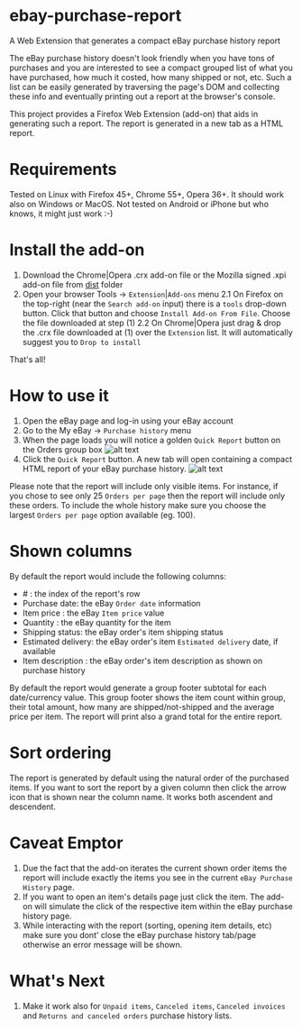 # ebay-purchase-report
A Web Extension that generates a compact eBay purchase history report

The eBay purchase history doesn't look friendly when you have tons of purchases and you are interested to see a compact grouped list of what you have purchased, how much it costed, how many shipped or not, etc.
Such a list can be easily generated by traversing the page's DOM and collecting these info and eventually printing out a report at the browser's console.

This project provides a Firefox Web Extension (add-on) that aids in generating such a report. The report is generated in a new tab as a HTML report.

# Requirements

Tested on Linux with Firefox 45+, Chrome 55+, Opera 36+. It should work also on Windows or MacOS. Not tested on Android or iPhone but who knows, it might just work :-)

# Install the add-on

1. Download the Chrome|Opera .crx add-on file or the Mozilla signed .xpi add-on file from [dist](https://github.com/eugenmihailescu/ebay-purchase-report/tree/master/dist) folder
2. Open your browser Tools -> `Extension`|`Add-ons` menu
	2.1 On Firefox on the top-right (near the `Search add-on` input) there is a `tools` drop-down button. Click that button and choose `Install Add-on From File`. Choose the file downloaded at step (1)
	2.2 On Chrome|Opera just drag & drop the .crx file downloaded at (1) over the `Extension` list. It will automatically suggest you to `Drop to install` 

That's all!

# How to use it

1. Open the eBay page and log-in using your eBay account
2. Go to the My eBay -> `Purchase history` menu
3. When the page loads you will notice a golden `Quick Report` button on the Orders group box
![alt text](http://mynixworld.info/wp-content/uploads/2013/04/ebay-purchase-history.png "Click the Quick Report button")
4. Click the `Quick Report` button. A new tab will open containing a compact HTML report of your eBay purchase history.
![alt text](http://mynixworld.info/wp-content/uploads/2013/04/ebay-purchase-history-report.png "Samle report")

Please note that the report will include only visible items. For instance, if you chose to see only 25 `Orders per page` then the report will include only these orders. To include the whole history make sure you choose the largest `Orders per page` option available (eg. 100).

# Shown columns

By default the report would include the following columns:
 - \# : the index of the report's row
 - Purchase date: the eBay `Order date` information
 - Item price : the eBay `Item price` value
 - Quantity : the eBay quantity for the item
 - Shipping status: the eBay order's item shipping status
 - Estimated delivery: the eBay order's item `Estimated delivery` date, if available
 - Item description : the eBay order's item description as shown on purchase history
 
By default the report would generate a group footer subtotal for each date/currency value. This group footer shows the item count within group, their total amount, how many are shipped/not-shipped and the average price per item.
The report will print also a grand total for the entire report.
 
# Sort ordering

The report is generated by default using the natural order of the purchased items. If you want to sort the report by a given column then click the arrow icon that is shown near the column name. It works both ascendent and descendent. 

# Caveat Emptor

1. Due the fact that the add-on iterates the current shown order items the report will include exactly the items you see in the current `eBay Purchase History` page.
2. If you want to open an item's details page just click the item. The add-on will simulate the click of the respective item within the eBay purchase history page.  
3. While interacting with the report (sorting, opening item details, etc) make sure you dont' close the eBay purchase history tab/page otherwise an error message will be shown. 

# What's Next

1. Make it work also for `Unpaid items`, `Canceled items`, `Canceled invoices` and `Returns and canceled orders` purchase history lists.